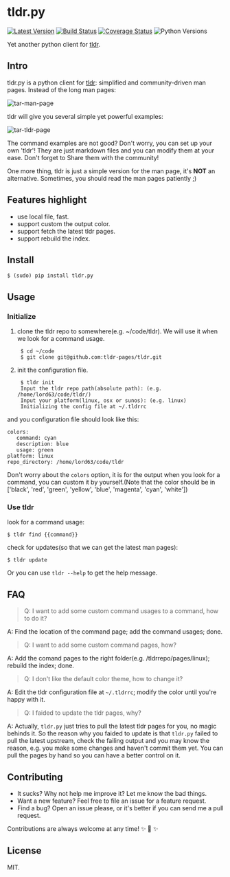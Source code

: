 # tldr.py

[![Latest Version][1]][2]
[![Build Status][3]][4]
[![Coverage Status][5]][6]
![Python Versions][7]


Yet another python client for [tldr][].


## Intro

tldr.py is a python client for [tldr][]: simplified and community-driven man pages.
Instead of the long man pages:

![tar-man-page][]

 tldr will give you several simple yet powerful examples:

![tar-tldr-page][]

The command examples are not good? Don't worry, you can set up your own 'tldr'!
They are just markdown files and you can modify them at your ease. Don't forget to
Share them with the community!

One more thing, tldr is just a simple version for the man page, it's **NOT** an
alternative. Sometimes, you should read the man pages patiently ;)


## Features highlight

* use local file, fast.
* support custom the output color.
* support fetch the latest tldr pages.
* support rebuild the index.


## Install

    $ (sudo) pip install tldr.py


## Usage

### Initialize

1. clone the tldr repo to somewhere(e.g. ~/code/tldr). We will use it when we look for a
command usage.

        $ cd ~/code
        $ git clone git@github.com:tldr-pages/tldr.git

2. init the configuration file.

        $ tldr init
        Input the tldr repo path(absolute path): (e.g. /home/lord63/code/tldr/)
        Input your platform(linux, osx or sunos): (e.g. linux)
        Initializing the config file at ~/.tldrrc

and you configuration file should look like this:

    colors:
       command: cyan
       description: blue
       usage: green
    platform: linux
    repo_directory: /home/lord63/code/tldr

Don't worry about the `colors` option, it is for the output when you look for a command,
you can custom it by yourself.(Note that the color should be in ['black', 'red', 'green',
'yellow', 'blue', 'magenta', 'cyan', 'white'])

### Use tldr

look for a command usage:

    $ tldr find {{command}}

check for updates(so that we can get the latest man pages):

    $ tldr update

Or you can use `tldr --help` to get the help message.


## FAQ

> Q: I want to add some custom command usages to a command, how to do it?

A: Find the location of the command page; add the command usages; done.

> Q: I want to add some custom command pages, how?

A: Add the comand pages to the right folder(e.g. /tldrrepo/pages/linux); rebuild the index; done.

> Q: I don't like the default color theme, how to change it?

A: Edit the tldr configuration file at `~/.tldrrc`; modify the color until you're happy with it.

> Q: I faided to update the tldr pages, why?

A: Actually, `tldr.py` just tries to pull the latest tldr pages for you, no magic behinds it. So the
reason why you faided to update is that `tldr.py` failed to pull the latest upstream, check the failing
output and you may know the reason, e.g. you make some changes and haven't commit them yet. You can
pull the pages by hand so you can have a better control on it.


## Contributing

* It sucks? Why not help me improve it? Let me know the bad things.
* Want a new feature? Feel free to file an issue for a feature request.
* Find a bug? Open an issue please, or it's better if you can send me a pull request.

Contributions are always welcome at any time! :sparkles: :cake: :sparkles:


## License

MIT.

[1]: http://img.shields.io/pypi/v/tldr.py.svg
[2]: https://pypi.python.org/pypi/tldr.py
[3]: https://travis-ci.org/lord63/tldr.py.svg
[4]: https://travis-ci.org/lord63/tldr.py
[5]: https://codecov.io/github/lord63/tldr.py/coverage.svg?branch=master
[6]: https://codecov.io/github/lord63/tldr.py?branch=master
[7]: https://img.shields.io/pypi/pyversions/tldr.py.svg
[tldr]: https://github.com/tldr-pages/tldr
[tar-man-page]: https://cloud.githubusercontent.com/assets/5268051/10731428/5b5fd2fc-7c30-11e5-8cb1-4a3a24218ede.jpeg
[tar-tldr-page]: https://cloud.githubusercontent.com/assets/5268051/10731475/95df13fc-7c30-11e5-97d8-8090b6146208.jpeg

